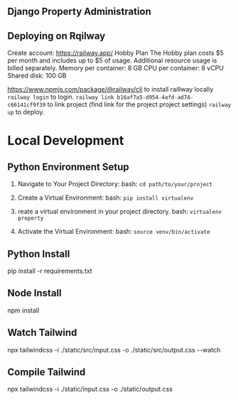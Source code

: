 ## Django Property Administration


## Deploying on Rqilway
Create account: https://railway.app/
Hobby Plan
The Hobby plan costs $5 per month and includes up to $5 of usage. Additional resource usage is billed separately.
Memory per container: 8 GB
CPU per container: 8 vCPU
Shared disk: 100 GB

https://www.npmjs.com/package/@railway/cli to install raillway locally
```railway login``` to login.
```railway link b16af7a5-d954-4afd-ad74-c66141cf9f39``` to link project (find link for the project project settings)
```railway up``` to deploy.


# Local Development

## Python Environment Setup

1) Navigate to Your Project Directory:
bash: ```cd path/to/your/project```

2) Create a Virtual Environment:
bash: ```pip install virtualenv```

3) reate a virtual environment in your project directory.
bash: ```virtualenv property```

4) Activate the Virtual Environment:
bash: ```source venv/bin/activate```

## Python Install
pip install -r requirements.txt

## Node Install
npm install

## Watch Tailwind
npx tailwindcss -i ./static/src/input.css -o ./static/src/output.css --watch

## Compile Tailwind
npx tailwindcss -i ./static/input.css -o ./static/output.css
